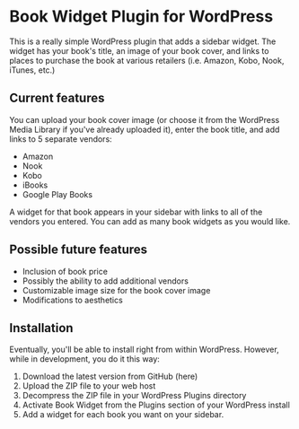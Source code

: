 # Book Widget Plugin for WordPress

This is a really simple WordPress plugin that adds a sidebar widget. The widget has your book's title, an image of your book cover, and links to places to purchase the book at various retailers (i.e. Amazon, Kobo, Nook, iTunes, etc.)

## Current features

You can upload your book cover image (or choose it from the WordPress Media Library if you've already uploaded it), enter the book title, and add links to 5 separate vendors:

* Amazon
* Nook
* Kobo
* iBooks
* Google Play Books

A widget for that book appears in your sidebar with links to all of the vendors you entered. You can add as many book widgets as you would like.

## Possible future features

* Inclusion of book price
* Possibly the ability to add additional vendors
* Customizable image size for the book cover image
* Modifications to aesthetics

## Installation

Eventually, you'll be able to install right from within WordPress. However, while in development, you do it this way:

1. Download the latest version from GitHub (here)
2. Upload the ZIP file to your web host
3. Decompress the ZIP file in your WordPress Plugins directory
4. Activate Book Widget from the Plugins section of your WordPress install
5. Add a widget for each book you want on your sidebar.
